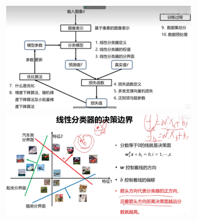 ![image-20231210120330914](./图片/image-20231210120330914.png)

![image-20231210140024172](./图片/image-20231210140024172.png)